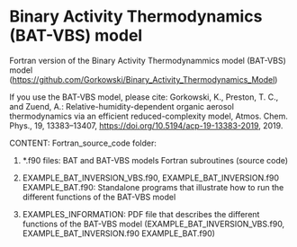# Binary Activity Thermodynamics (BAT-VBS) model
Fortran version of the Binary Activity Thermodynammics model (BAT-VBS) model (https://github.com/Gorkowski/Binary_Activity_Thermodynamics_Model)

If you use the BAT-VBS model, please cite: Gorkowski, K., Preston, T. C., and Zuend, A.: Relative-humidity-dependent organic aerosol thermodynamics via an efficient reduced-complexity model, Atmos. Chem. Phys., 19, 13383–13407, https://doi.org/10.5194/acp-19-13383-2019, 2019.

CONTENT:
Fortran_source_code folder: 
1) *.f90 files:
BAT and BAT-VBS models Fortran subroutines (source code)

3) EXAMPLE_BAT_INVERSION_VBS.f90, EXAMPLE_BAT_INVERSION.f90 EXAMPLE_BAT.f90:
Standalone programs that illustrate how to run the different functions of the BAT-VBS model

4) EXAMPLES_INFORMATION: 
PDF file that describes the different functions of the BAT-VBS model (EXAMPLE_BAT_INVERSION_VBS.f90, EXAMPLE_BAT_INVERSION.f90 EXAMPLE_BAT.f90)
